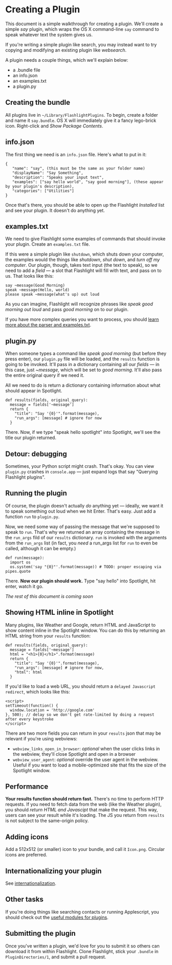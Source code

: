 # Creating a Plugin

This document is a simple walkthrough for creating a plugin. We'll create a simple _say_ plugin, which wraps the OS X command-line `say` command to speak whatever text the system gives us.

If you're writing a simple plugin like search, you may instead want to try copying and modifying an existing plugin like _websearch_.

A plugin needs a couple things, which we'll explain below:

 - a .bundle file
 - an info.json
 - an examples.txt
 - a plugin.py

## Creating the bundle

All plugins live in `~/Library/FlashlightPlugins`. To begin, create a folder and name it `say.bundle`. OS X will immediately give it a fancy lego-brick icon. Right-click and _Show Package Contents_. 

## info.json

The first thing we need is an `info.json` file. Here's what to put in it:

```
{
   "name": "say", (this must be the same as your folder name)
   "displayName": "Say Something",
   "description": "Speaks your input text",
   "examples": ["say hello world", "say good morning"], (these appear by your plugin's description),
   "categories": ["Utilities"]
}
```

Once that's there, you should be able to open up the Flashlight _Installed_ list and see your plugin. It doesn't do anything yet.

## examples.txt

We need to give Flashlight some examples of commands that should invoke your plugin. Create an `examples.txt` file.

If this were a simple plugin like `shutdown`, which shuts down your computer, the examples would the things like _shutdown_, _shut down_, and _turn off my computer_. Our plugin, though, takes text input (the text to speak), so we need to add a _field_ — a slot that Flashlight will fill with text, and pass on to us. That looks like this:

```
say ~message(Good Morning)
speak ~message(Hello, world)
please speak ~message(what's up) out loud
```

As you can imagine, Flashlight will recognize phrases like _speak good morning out loud_ and pass _good morning_ on to our plugin.

If you have more complex queries you want to process, you should [learn more about the parser and examples.txt](Parser.markdown).

## plugin.py

When someone types a command like _speak good morning_ (but before they press enter), our `plugin.py` file will be loaded, and the `results` function is going to be invoked. It'll pass in a dictionary containing all our _fields_ — in this case, just _~message_, which will be set to _good morning_. It'll also pass the entire original query if we need it.

All we need to do is return a dictionary containing information about what should appear in Spotlight.

```
def results(fields, original_query):
  message = fields['~message']
  return {
    "title": "Say '{0}'".format(message),
    "run_args": [message] # ignore for now
  }

```

There. Now, if we type "speak hello spotlight" into Spotlight, we'll see the title our plugin returned.

## Detour: debugging

Sometimes, your Python script might crash. That's okay. You can view `plugin.py` crashes in `console.app` — just expand logs that say "Querying Flashlight plugins".

## Running the plugin
Of course, the plugin doesn't actually _do_ anything yet — ideally, we want it to speak something out loud when we hit Enter. That's easy. Just add a function `run` to `plugin.py`.

Now, we need some way of passing the message that we're supposed to speak to `run`. That's why we returned an array containing the message in the `run_args` fild of our `results` dictionary. `run` is invoked with the arguments from the `run_args` list (in fact, you _need_ a run_args list for `run` to even be called, although it can be empty.)

```
def run(message):
  import os
  os.system('say "{0}"'.format(message)) # TODO: proper escaping via pipes.quote
```

There. **Now our plugin should work.** Type "say hello" into Spotlight, hit enter, watch it go.

_The rest of this document is coming soon_

## Showing HTML inline in Spotlight

Many plugins, like Weather and Google, return HTML and JavaScript to show content inline in the Spotlight window. You can do this by returning an HTML string from your `results` function:

```
def results(fields, original_query):
  message = fields['~message']
  html = "<h1>{0}</h1>".format(message)
  return {
    "title": "Say '{0}'".format(message),
    "run_args": [message] # ignore for now,
    "html": html
  }

```

If you'd like to load a web URL, you should return a `delayed Javascript redirect`, which looks like this:

```
<script>
setTimeout(function() {
  window.location = 'http://google.com'
}, 500); // delay so we don't get rate-limited by doing a request after every keystroke
</script>
```

There are two more fields you can return in your `results` json that may be relevant if you're using webviews:

 - `webview_links_open_in_browser`: _optional_ when the user clicks links in the webview, they'll close Spotlight and open in a browser
 - `webview_user_agent`: _optional_ override the user agent in the webview. Useful if you want to load a mobile-optimized site that fits the size of the Spotlight window.

## Performance

**Your results function should return fast.** There's no time to perform HTTP requests. If you need to fetch data from the web (like the Weather plugin), you should _return HTML and Javascipt_ that make the request. This way, users can see your result while it's loading. The JS you return from `results` is not subject to the same-origin policy.

## Adding icons

Add a 512x512 (or smaller) icon to your bundle, and call it `Icon.png`. Circular icons are preferred.

## Internationalizing your plugin

See [internationalization](Internationalization.markdown).

## Other tasks

If you're doing things like searching contacts or running Applescript, you should check out the [useful modules for plugins](https://github.com/nate-parrott/Flashlight/tree/master/UsefulModulesForPlugins).

## Submitting the plugin

Once you've written a plugin, we'd love for you to submit it so others can download it from within Flashlight. Clone Flashlight, stick your `.bundle` in `PluginDirectories/1`, and submit a pull request.

